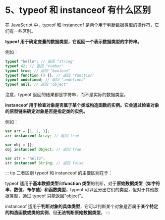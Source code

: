 # 5、typeof 和 instanceof 有什么区别

在 JavaScript 中，typeof 和 instanceof 是两个用于判断数据类型的操作符，它们有一些区别。

**typeof 用于确定变量的数据类型，它返回一个表示数据类型的字符串。**

例如：

```js
typeof "hello"; // 返回 "string"
typeof 42; // 返回 "number"
typeof true; // 返回 "boolean"
typeof function () {}; // 返回 "function"
typeof undefined; // 返回 "undefined"
typeof null; // 返回 "object"
```

注意，typeof 返回的结果都是字符串，而不是实际的数据类型。

**instanceof 用于检查对象是否属于某个类或构造函数的实例。它会通过检查对象的原型链来确定对象是否是指定类的实例。**

例如：

```js
var arr = [1, 2, 3];
arr instanceof Array; // 返回 true

var obj = {};
obj instanceof Object; // 返回 true

var str = "hello";
str instanceof String; // 返回 false
```

::: tip 二者区别
typeof 和 instanceof 的主要区别在于：

typeof 适用于**基本数据类型**和**function 类型**的判断，对于**原始数据类型（如字符串、数值、布尔值）**和**函数类型**，typeof 可以区分出它们的类型，但对于其他数据类型，通过 typeof 只能返回"object"。

instanceof 适用于**判断对象的具体类型**，它可以判断某个对象是否属于**某个特定的构造函数或类的实例**，但**无法判断原始数据类型**。
:::

